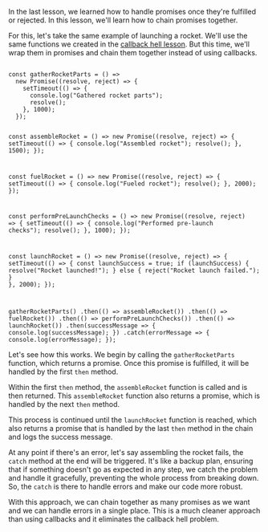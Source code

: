 In the last lesson, we learned how to handle promises once they're fulfilled or rejected. In this lesson, we'll learn how to chain promises together.

For this, let's take the same example of launching a rocket. We'll use the same functions we created in the [callback hell lesson](https://courses.bigbinaryacademy.com/learn-javascript/promises/callback-hell/). But this time, we'll wrap them in promises and chain them together instead of using callbacks.

<codeblock language="javascript" type="lesson">
<code>
const gatherRocketParts = () =>
  new Promise((resolve, reject) => {
    setTimeout(() => {
      console.log("Gathered rocket parts");
      resolve();
    }, 1000);
  });

const assembleRocket = () =>
  new Promise((resolve, reject) => {
    setTimeout(() => {
      console.log("Assembled rocket");
      resolve();
    }, 1500);
  });

const fuelRocket = () =>
  new Promise((resolve, reject) => {
    setTimeout(() => {
      console.log("Fueled rocket");
      resolve();
    }, 2000);
  });

const performPreLaunchChecks = () =>
  new Promise((resolve, reject) => {
    setTimeout(() => {
      console.log("Performed pre-launch checks");
      resolve();
    }, 1000);
  });

const launchRocket = () =>
  new Promise((resolve, reject) => {
    setTimeout(() => {
      const launchSuccess = true;
      if (launchSuccess) {
        resolve("Rocket launched!");
      } else {
        reject("Rocket launch failed.");
      }
    }, 2000);
  });

gatherRocketParts()
  .then(() => assembleRocket())
  .then(() => fuelRocket())
  .then(() => performPreLaunchChecks())
  .then(() => launchRocket())
  .then(successMessage => {
    console.log(successMessage);
  })
  .catch(errorMessage => {
    console.log(errorMessage);
  });
</code>
</codeblock>

Let's see how this works. We begin by calling the `gatherRocketParts` function, which returns a promise. Once this promise is fulfilled, it will be handled by the first `then` method.

Within the first `then` method, the `assembleRocket` function is called and is then returned. This `assembleRocket` function also returns a promise, which is handled by the next `then` method.

This process is continued until the `launchRocket` function is reached, which also returns a promise that is handled by the last `then` method in the chain and logs the success message.

At any point if there's an error, let's say assembling the rocket fails, the `catch` method at the end will be triggered. It's like a backup plan, ensuring that if something doesn't go as expected in any step, we catch the problem and handle it gracefully, preventing the whole process from breaking down. So, the `catch` is there to handle errors and make our code more robust.

With this approach, we can chain together as many promises as we want and we can handle errors in a single place. This is a much cleaner approach than using callbacks and it eliminates the callback hell problem.
